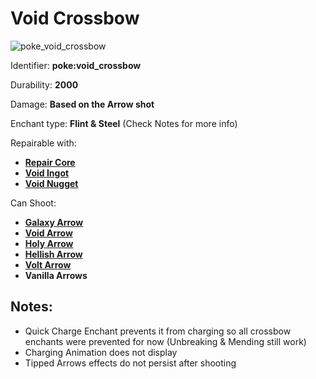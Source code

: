# Void Crossbow

![poke\_void\_crossbow](https://github.com/ItsMePok/PFE/assets/136857747/b0d81c18-79b2-4179-9ca2-9f6c927ffdd3)

Identifier: **poke:void\_crossbow**

Durability: **2000**

Damage: **Based on the Arrow shot**

Enchant type: **Flint & Steel** (Check Notes for more info)

Repairable with:

* [**Repair Core**](https://pfewiki.gitbook.io/home/items/cores/repair-core)
* [**Void Ingot**](https://pfewiki.gitbook.io/home/items/ingots/void-ingot)
* [**Void Nugget**](https://pfewiki.gitbook.io/home/items/nuggets/void-nugget)

Can Shoot:

* [**Galaxy Arrow**](https://pfewiki.gitbook.io/home/weapons/arrows/galaxy-arrow)
* [**Void Arrow**](https://pfewiki.gitbook.io/home/weapons/arrows/void-arrow)
* [**Holy Arrow**](https://pfewiki.gitbook.io/home/weapons/arrows/holy-arrow)
* [**Hellish Arrow**](https://pfewiki.gitbook.io/home/weapons/arrows/hellish-arrow)
* [**Volt Arrow**](https://pfewiki.gitbook.io/home/weapons/arrows/volt-arrow)
* **Vanilla Arrows**

## Notes:

* Quick Charge Enchant prevents it from charging so all crossbow enchants were prevented for now (Unbreaking & Mending still work)
* Charging Animation does not display
* Tipped Arrows effects do not persist after shooting
